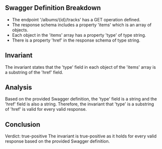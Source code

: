 ## Swagger Definition Breakdown
- The endpoint '/albums/{id}/tracks' has a GET operation defined.
- The response schema includes a property 'items' which is an array of objects.
- Each object in the 'items' array has a property 'type' of type string.
- There is a property 'href' in the response schema of type string.

## Invariant
The invariant states that the 'type' field in each object of the 'items' array is a substring of the 'href' field.

## Analysis
Based on the provided Swagger definition, the 'type' field is a string and the 'href' field is also a string. Therefore, the invariant that 'type' is a substring of 'href' is valid for every valid response.

## Conclusion
Verdict: true-positive
The invariant is true-positive as it holds for every valid response based on the provided Swagger definition.

